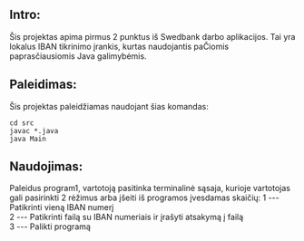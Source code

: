 ## Intro:
Šis projektas apima pirmus 2 punktus iš Swedbank darbo aplikacijos. Tai yra lokalus IBAN tikrinimo įrankis, kurtas naudojantis paČiomis paprasčiausiomis Java galimybėmis.

## Paleidimas:
Šis projektas paleidžiamas naudojant šias komandas:

```
cd src
javac *.java
java Main
```

## Naudojimas:
Paleidus program1, vartotoją pasitinka terminalinė sąsaja, kurioje vartotojas gali pasirinkti 2 rėžimus arba įšeiti iš programos įvesdamas skaičių:
  1 --- Patikrinti vieną IBAN numerį  
  2 --- Patikrinti failą su IBAN numeriais ir įrašyti atsakymą į failą  
  3 --- Palikti programą  
